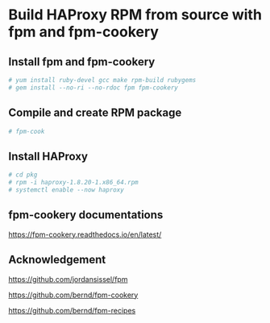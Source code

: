 # Build HAProxy RPM from source with fpm and fpm-cookery

## Install fpm and fpm-cookery

```bash
# yum install ruby-devel gcc make rpm-build rubygems
# gem install --no-ri --no-rdoc fpm fpm-cookery
```

## Compile and create RPM package

```bash
# fpm-cook
```

## Install HAProxy

```bash
# cd pkg
# rpm -i haproxy-1.8.20-1.x86_64.rpm
# systemctl enable --now haproxy
```

## fpm-cookery documentations

https://fpm-cookery.readthedocs.io/en/latest/

## Acknowledgement

https://github.com/jordansissel/fpm

https://github.com/bernd/fpm-cookery

https://github.com/bernd/fpm-recipes
